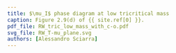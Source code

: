 ```yaml
---
title: $\mu_I$ phase diagram at low tricritical mass
caption: Figure 2.9(d) of {{ site.ref[0] }}.
pdf_file: RW_tric_low_mass_with_c-o.pdf
svg_file: RW_T-mu_plane.svg
authors: [Alessandro Sciarra]
---
```

